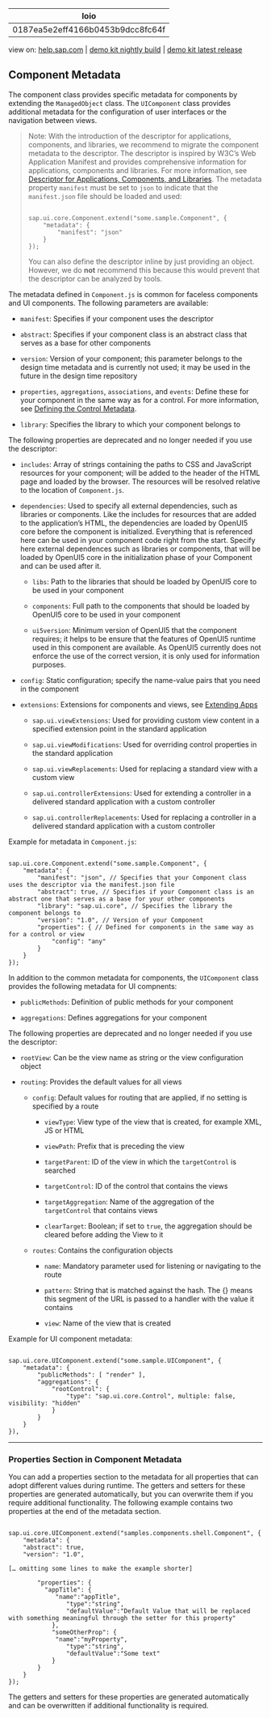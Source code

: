 | loio |
| -----|
| 0187ea5e2eff4166b0453b9dcc8fc64f |

<div id="loio">

view on: [help.sap.com](https://help.sap.com/viewer/DRAFT/3237636b137e43519a20ad5513c49ccb/latest/en-US/0187ea5e2eff4166b0453b9dcc8fc64f.html) | [demo kit nightly build](https://openui5nightly.hana.ondemand.com/#/topic/0187ea5e2eff4166b0453b9dcc8fc64f) | [demo kit latest release](https://openui5.hana.ondemand.com/#/topic/0187ea5e2eff4166b0453b9dcc8fc64f)</div>
<!-- loio0187ea5e2eff4166b0453b9dcc8fc64f -->

## Component Metadata

The component class provides specific metadata for components by extending the `ManagedObject` class. The `UIComponent` class provides additional metadata for the configuration of user interfaces or the navigation between views.

> Note:
> With the introduction of the descriptor for applications, components, and libraries, we recommend to migrate the component metadata to the descriptor. The descriptor is inspired by W3C’s Web Application Manifest and provides comprehensive information for applications, components and libraries. For more information, see [Descriptor for Applications, Components, and Libraries](Descriptor_for_Applications,_Components,_and_Libraries_be0cf40.md). The metadata property `manifest` must be set to `json` to indicate that the `manifest.json` file should be loaded and used:
> 
> ```lang-js
> 
> sap.ui.core.Component.extend("some.sample.Component", {
>     "metadata": {
>         "manifest": "json"
>     }
> });
> ```
> 
> You can also define the descriptor inline by just providing an object. However, we do **not** recommend this because this would prevent that the descriptor can be analyzed by tools.
> 
> 

The metadata defined in `Component.js` is common for faceless components and UI components. The following parameters are available:

-   `manifest`: Specifies if your component uses the descriptor

-   `abstract`: Specifies if your component class is an abstract class that serves as a base for other components

-   `version`: Version of your component; this parameter belongs to the design time metadata and is currently not used; it may be used in the future in the design time repository

-   `properties`, `aggregations`, `associations`, and `events`: Define these for your component in the same way as for a control. For more information, see [Defining the Control Metadata](Defining_the_Control_Metadata_7b52540.md).

-   `library`: Specifies the library to which your component belongs to


The following properties are deprecated and no longer needed if you use the descriptor:

-   `includes`: Array of strings containing the paths to CSS and JavaScript resources for your component; will be added to the header of the HTML page and loaded by the browser. The resources will be resolved relative to the location of `Component.js`.

-   `dependencies`: Used to specify all external dependencies, such as libraries or components. Like the includes for resources that are added to the application’s HTML, the dependencies are loaded by OpenUI5 core before the component is initialized. Everything that is referenced here can be used in your component code right from the start. Specify here external dependences such as libraries or components, that will be loaded by OpenUI5 core in the initialization phase of your Component and can be used after it.

    -   `libs`: Path to the libraries that should be loaded by OpenUI5 core to be used in your component

    -   `components`: Full path to the components that should be loaded by OpenUI5 core to be used in your component

    -   `ui5version`: Minimum version of OpenUI5 that the component requires; it helps to be ensure that the features of OpenUI5 runtime used in this component are available. As OpenUI5 currently does not enforce the use of the correct version, it is only used for information purposes.

-   `config`: Static configuration; specify the name-value pairs that you need in the component

-   `extensions`: Extensions for components and views, see [Extending Apps](Extending_Apps_a264a9a.md)

    -   `sap.ui.viewExtensions`: Used for providing custom view content in a specified extension point in the standard application

    -   `sap.ui.viewModifications`: Used for overriding control properties in the standard application

    -   `sap.ui.viewReplacements`: Used for replacing a standard view with a custom view

    -   `sap.ui.controllerExtensions`: Used for extending a controller in a delivered standard application with a custom controller

    -   `sap.ui.controllerReplacements`: Used for replacing a controller in a delivered standard application with a custom controller


Example for metadata in `Component.js`:

```lang-js

sap.ui.core.Component.extend("some.sample.Component", {
    "metadata": {
        "manifest": "json", // Specifies that your Component class uses the descriptor via the manifest.json file
        "abstract": true, // Specifies if your Component class is an abstract one that serves as a base for your other components 
        "library": "sap.ui.core", // Specifies the library the component belongs to
        "version": "1.0", // Version of your Component
        "properties": { // Defined for components in the same way as for a control or view
            "config": "any"
        }
    }
});
```

In addition to the common metadata for components, the `UIComponent` class provides the following metadata for UI compnents:

-   `publicMethods`: Definition of public methods for your component

-   `aggregations`: Defines aggregations for your component


The following properties are deprecated and no longer needed if you use the descriptor:

-   `rootView`: Can be the view name as string or the view configuration object

-   `routing`: Provides the default values for all views

    -   `config`: Default values for routing that are applied, if no setting is specified by a route

        -   `viewType`: View type of the view that is created, for example XML, JS or HTML

        -   `viewPath`: Prefix that is preceding the view

        -   `targetParent`: ID of the view in which the `targetControl` is searched

        -   `targetControl`: ID of the control that contains the views

        -   `targetAggregation`: Name of the aggregation of the `targetControl` that contains views

        -   `clearTarget`: Boolean; if set to `true`, the aggregation should be cleared before adding the View to it

    -   `routes`: Contains the configuration objects

        -   `name`: Mandatory parameter used for listening or navigating to the route

        -   `pattern`: String that is matched against the hash. The \{\} means this segment of the URL is passed to a handler with the value it contains

        -   `view`: Name of the view that is created


Example for UI component metadata:

```lang-js

sap.ui.core.UIComponent.extend("some.sample.UIComponent", {
    "metadata": {
        "publicMethods": [ "render" ],
        "aggregations": {
            "rootControl": { 
                "type": "sap.ui.core.Control", multiple: false, visibility: "hidden"
            }
        }
    }
}),
```

***

### Properties Section in Component Metadata

You can add a properties section to the metadata for all properties that can adopt different values during runtime. The getters and setters for these properties are generated automatically, but you can overwrite them if you require additional functionality. The following example contains two properties at the end of the metadata section.

```lang-js

sap.ui.core.UIComponent.extend("samples.components.shell.Component", {
    "metadata": {
   	"abstract": true,
   	"version": "1.0",

[… omitting some lines to make the example shorter]

        "properties": {
		  "appTitle": {
          	 "name":"appTitle",
                "type":"string",
                "defaultValue":"Default Value that will be replaced with something meaningful through the setter for this property"
            },
            "someOtherProp": {
          	 "name":"myProperty",
                "type":"string",
                "defaultValue":"Some text"
            }
	    }
	}
});
```

The getters and setters for these properties are generated automatically and can be overwritten if additional functionality is required.

